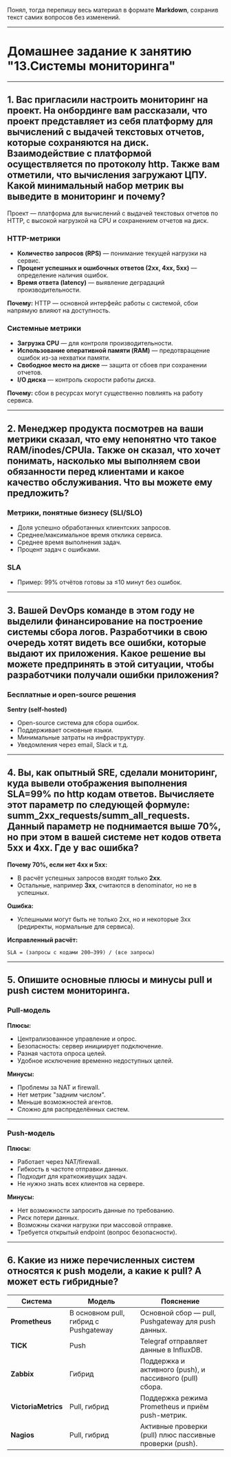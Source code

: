 Понял, тогда перепишу весь материал в формате **Markdown**, сохранив текст самих вопросов без изменений.  

***

# Домашнее задание к занятию "13.Системы мониторинга"

***

## 1. Вас пригласили настроить мониторинг на проект. На онбординге вам рассказали, что проект представляет из себя платформу для вычислений с выдачей текстовых отчетов, которые сохраняются на диск. Взаимодействие с платформой осуществляется по протоколу http. Также вам отметили, что вычисления загружают ЦПУ. Какой минимальный набор метрик вы выведите в мониторинг и почему?

Проект — платформа для вычислений с выдачей текстовых отчетов по HTTP, с высокой нагрузкой на CPU и сохранением отчетов на диск.

### HTTP-метрики
- **Количество запросов (RPS)** — понимание текущей нагрузки на сервис.
- **Процент успешных и ошибочных ответов (2xx, 4xx, 5xx)** — определение наличия ошибок.
- **Время ответа (latency)** — выявление деградаций производительности.

**Почему:** HTTP — основной интерфейс работы с системой, сбои напрямую влияют на доступность.

### Системные метрики
- **Загрузка CPU** — для контроля производительности.
- **Использование оперативной памяти (RAM)** — предотвращение ошибок из-за нехватки памяти.
- **Свободное место на диске** — защита от сбоев при сохранении отчетов.
- **I/O диска** — контроль скорости работы диска.

**Почему:** сбои в ресурсах могут существенно повлиять на работу сервиса.

***

## 2. Менеджер продукта посмотрев на ваши метрики сказал, что ему непонятно что такое RAM/inodes/CPUla. Также он сказал, что хочет понимать, насколько мы выполняем свои обязанности перед клиентами и какое качество обслуживания. Что вы можете ему предложить?

### Метрики, понятные бизнесу (SLI/SLO)
- Доля успешно обработанных клиентских запросов.
- Среднее/максимальное время отклика сервиса.
- Среднее время выполнения задач.
- Процент задач с ошибками.

### SLA
- Пример: 99% отчётов готовы за ≤10 минут без ошибок.

***

## 3. Вашей DevOps команде в этом году не выделили финансирование на построение системы сбора логов. Разработчики в свою очередь хотят видеть все ошибки, которые выдают их приложения. Какое решение вы можете предпринять в этой ситуации, чтобы разработчики получали ошибки приложения?

### Бесплатные и open-source решения

**Sentry (self-hosted)**  
- Open-source система для сбора ошибок.
- Поддерживает основные языки.
- Минимальные затраты на инфраструктуру.
- Уведомления через email, Slack и т.д.

***

## 4. Вы, как опытный SRE, сделали мониторинг, куда вывели отображения выполнения SLA=99% по http кодам ответов. Вычисляете этот параметр по следующей формуле: summ_2xx_requests/summ_all_requests. Данный параметр не поднимается выше 70%, но при этом в вашей системе нет кодов ответа 5xx и 4xx. Где у вас ошибка?

**Почему 70%, если нет 4xx и 5xx:**  
- В расчёт успешных запросов входят только **2xx**.
- Остальные, например **3xx**, считаются в denominator, но не в успешных.

**Ошибка:**  
- Успешными могут быть не только 2xx, но и некоторые 3xx (редиректы, нормальные для сервиса).

**Исправленный расчёт:**
```
SLA = (запросы с кодами 200–399) / (все запросы)
```

***

## 5. Опишите основные плюсы и минусы pull и push систем мониторинга.

### Pull-модель  
**Плюсы:**
- Централизованное управление и опрос.
- Безопасность: сервер инициирует подключение.
- Разная частота опроса целей.
- Удобное исключение временно недоступных целей.

**Минусы:**
- Проблемы за NAT и firewall.
- Нет метрик "задним числом".
- Меньше возможностей агентов.
- Сложно для распределённых систем.

***

### Push-модель  
**Плюсы:**
- Работает через NAT/firewall.
- Гибкость в частоте отправки данных.
- Подходит для краткоживущих задач.
- Не нужно знать всех клиентов на сервере.

**Минусы:**
- Нет возможности запросить данные по требованию.
- Риск потери данных.
- Возможны скачки нагрузки при массовой отправке.
- Требуется открытый endpoint (вопрос безопасности).

***

## 6. Какие из ниже перечисленных систем относятся к push модели, а какие к pull? А может есть гибридные?

| Система           | Модель                 | Пояснение |
|-------------------|------------------------|-----------|
| **Prometheus**    | В основном pull, гибрид с Pushgateway | Основной сбор — pull, Pushgateway для push данных. |
| **TICK**          | Push                    | Telegraf отправляет данные в InfluxDB. |
| **Zabbix**        | Гибрид                  | Поддержка и активного (push), и пассивного (pull) сбора. |
| **VictoriaMetrics** | Pull, гибрид           | Поддержка режима Prometheus и приём push-метрик. |
| **Nagios**        | Pull, гибрид            | Активные проверки (pull) плюс пассивные проверки (push). |
